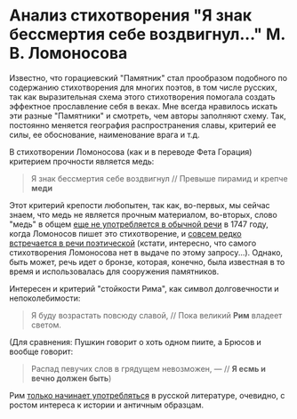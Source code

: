# Анализ стихотворения "Я знак бессмертия себе воздвигнул..." М. В. Ломоносова

Известно, что горациевский "Памятник" стал прообразом подобного по содержанию стихотворения для многих поэтов, в том числе русских, так как выразительная схема этого стихотворения помогала создать эффектное прославление себя в веках. Мне всегда нравилось искать эти разные "Памятники" и смотреть, чем авторы заполняют схему. Так, постоянно меняется география распространения славы, критерий ее силы, ее обоснование, наименование врага и т.д. 

В стихотворении Ломоносова (как и в переводе Фета Горация) критерием прочности является медь:
> Я знак бессмертия себе воздвигнул // Превыше пирамид и крепче **меди**

Этот критерий крепости любопытен, так как, во-первых, мы сейчас знаем, что медь не является прочным материалом, во-вторых, слово "медь" в общем [еще не употребляется в обычной речи](https://books.google.com/ngrams/graph?content=%D0%BC%D0%B5%D0%B4%D1%8C&year_start=1740&year_end=2000&corpus=25&smoothing=3&share=&direct_url=t1%3B%2C%D0%BC%D0%B5%D0%B4%D1%8C%3B%2Cc0#t1%3B%2C%D0%BC%D0%B5%D0%B4%D1%8C%3B%2Cc0) в 1747 году, когда Ломоносов пишет это стихотворение, и [совсем редко встречается в речи поэтической](http://search1.ruscorpora.ru/search.xml?env=alpha&mycorp=%28metas%253A%2522author%2522%2520%2526%2520%28%21%25CF%25E0%25F1%25F2%25E5%25F0%25ED%25E0%25EA%29%29&mysent=&mysize=77868&mysentsize=7924&mydocsize=531&dpp=&spp=&spd=&text=lexgramm&mode=poetic&sort=gr_tagging&ext=10&nodia=1&parent1=0&level1=0&lex1=%EC%E5%E4%FC&gramm1=&flags1=&sem1=&parent2=0&level2=0&min2=1&max2=1&lex2=&gramm2=&flags2=&sem2=) (кстати, интересно, что самого стихотворения Ломоносова нет в выдаче по этому запросу...). Однако, быть может, речь идет о бронзе, которая, конечно, была известная в то время и использовалась для сооружения памятников. 

Интересен и критерий "стойкости Рима", как символ долговечности и непоколебимости:
> Я буду возрастать повсюду славой, // Пока великий **Рим** владеет светом.

(Для сравнения: Пушкин говорит о хоть одном пиите, а Брюсов и вообще говорит: 
> Распад певучих слов в грядущем невозможен, — // **Я есмь и вечно должен быть**) 

Рим [только начинает употребляться](https://books.google.com/ngrams/graph?content=%D0%A0%D0%B8%D0%BC&year_start=1740&year_end=2000&corpus=25&smoothing=3&share=&direct_url=t1%3B%2C%D0%A0%D0%B8%D0%BC%3B%2Cc0#t1%3B%2C%D0%A0%D0%B8%D0%BC%3B%2Cc0) в русской литературе, очевидно, с ростом интереса к истории и античным образцам. 
